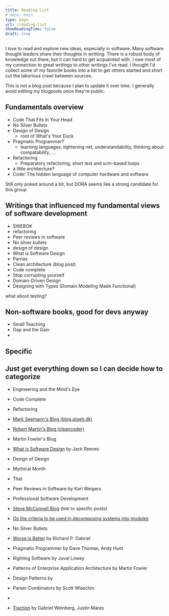 ```yaml
---
title: Reading List
# menu: main
type: page
url: /reading-list
ShowReadingTime: false
draft: true
---
```


I love to read and explore new ideas, especially in software. Many software thought leaders share their thoughts in writting.
There is a robust body of knowledge out there, but it can hard to get acquainted with. I owe most of my connection to great writings to
other writings I've read. I thought I'd collect some of my favorite books into a list to get others started and short cut the laborious crawl between sources.

This is not a blog post because I plan to update it over time. I generally avoid editing my blogposts once they're public.


<!-- I don't think i'll make this  -->
## Fundamentals overview
- Code That Fits in Your Head
- No Silver Bullets
- Design of Design
  - root of What's Your Duck
- Pragmatic Programmer?
  - learning languages, tightening net, understandability, thinking about compatability, ...
- Refactoring
  - Preparatory refactoring, short test and scm-based loops
- a little architecture?
- Code: The hidden language of computer hardware and software

Still only poked around a bit, but DORA seems like a strong candidate for this group

## Writings that influenced my fundamental views of software development

- SWEBOK
- refactoring
- Peer reviews in software 
- No silver bullets
- design of design
- What is Software Design
- Parnas
- Clean architecture (blog post)
- Code complete
- Stop corrupting yourself
- Domain-Driven Design
- Designing with Types (Domain Modeling Made Functional)

what about testing?


## Non-software books, good for devs anyway
- Small Teaching
- Gap and the Gain
- 

## 


## Specific 



## Just get everything down so I can decide how to categorize

- Engineering and the Mind's Eye
- Code Complete
- Refactoring 
- [Mark Seemann's Blog (blog.ploeh.dk)](https://blog.ploeh.dk/)
- [Robert Martin's Blog (cleancoder)](https://blog.cleancoder.com/)
- Martin Fowler's Blog
- [What is Software Design](https://www.developerdotstar.com/mag/articles/reeves_design.html) by Jack Reeves
- Design of Design
- Mythical Month
- That 
- Peer Reviews in Software by Karl Weigers
- Professional Software Development
- [Steve McConnell Blog](https://stevemcconnell.com/articles) (link to specific posts)
- [On the criteria to be used in decomposing systems into modules](https://prl.ccs.neu.edu/img/p-tr-1971.pdf)
- No Silver Bullets
- [Worse is Better](https://www.dreamsongs.com/RiseOfWorseIsBetter.html) by Richard P. Gabriel
- Pragmatic Programmer by Dave Thomas, Andy Hunt
- Righting Software by Juval Lowey
- Patterns of Enterprise Application Architecture by Martin Fowler
- Design Patterns by 
- Parser Combinators by Scott Wlaschin
- 

- [Traction](https://www.amazon.com/dp/B00TY3ZOMS) by Gabriel Weinberg, Justin Mares

<!-- 
// this list is big enough that 1. I might want to generate it from my notes 2. I probably want to turn it into a data source and generate a table
// Title, author(s), link, maybe some tags, maybe a link to my blog post(s) about the book
I can look into hugo's data features. Or just load a json file

When I write the post for this table, reference markdown
 -->